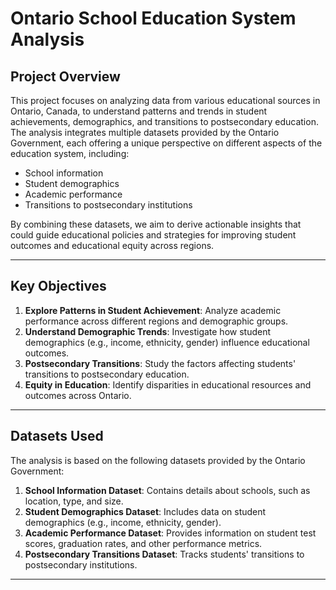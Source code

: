 # Ontario School Education System Analysis

## Project Overview
This project focuses on analyzing data from various educational sources in Ontario, Canada, to understand patterns and trends in student achievements, demographics, and transitions to postsecondary education. The analysis integrates multiple datasets provided by the Ontario Government, each offering a unique perspective on different aspects of the education system, including:
- School information
- Student demographics
- Academic performance
- Transitions to postsecondary institutions

By combining these datasets, we aim to derive actionable insights that could guide educational policies and strategies for improving student outcomes and educational equity across regions.

---

## Key Objectives
1. **Explore Patterns in Student Achievement**: Analyze academic performance across different regions and demographic groups.
2. **Understand Demographic Trends**: Investigate how student demographics (e.g., income, ethnicity, gender) influence educational outcomes.
3. **Postsecondary Transitions**: Study the factors affecting students' transitions to postsecondary education.
4. **Equity in Education**: Identify disparities in educational resources and outcomes across Ontario.

---

## Datasets Used
The analysis is based on the following datasets provided by the Ontario Government:
1. **School Information Dataset**: Contains details about schools, such as location, type, and size.
2. **Student Demographics Dataset**: Includes data on student demographics (e.g., income, ethnicity, gender).
3. **Academic Performance Dataset**: Provides information on student test scores, graduation rates, and other performance metrics.
4. **Postsecondary Transitions Dataset**: Tracks students' transitions to postsecondary institutions.

---
